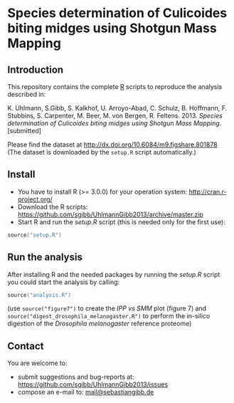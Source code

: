 # Species determination of Culicoides biting midges using Shotgun Mass Mapping

## Introduction

This repository contains the complete [R](http://r-project.org) scripts to reproduce the analysis described in:

K. Uhlmann, S.Gibb, S. Kalkhof, U. Arroyo-Abad, C. Schulz,
B. Hoffmann, F. Stubbins, S. Carpenter, M. Beer, M. von Bergen, R. Feltens. 2013.
*Species determination of Culicoides biting midges using Shotgun Mass Mapping*. [submitted]

Please find the dataset at http://dx.doi.org/10.6084/m9.figshare.801878 <br />
(The dataset is downloaded by the `setup.R` script automatically.)

## Install

 - You have to install R (>= 3.0.0) for your operation system: http://cran.r-project.org/
 - Download the R scripts: https://github.com/sgibb/UhlmannGibb2013/archive/master.zip
 - Start R and run the *setup.R* script (this is needed only for the first use):

```s
source("setup.R")
```

## Run the analysis

After installing R and the needed packages by running the *setup.R* script you could start the analysis by calling:

```s
source("analysis.R")
```

(use `source("figure7")` to create the *IPP vs SMM* plot (figure 7) and `source("digest_drosophila_melanogaster.R")` to perform the in-silico digestion of the *Drosophila melanogaster* reference proteome)

## Contact

You are welcome to:

* submit suggestions and bug-reports at: <https://github.com/sgibb/UhlmannGibb2013/issues>
* compose an e-mail to: <mail@sebastiangibb.de>

